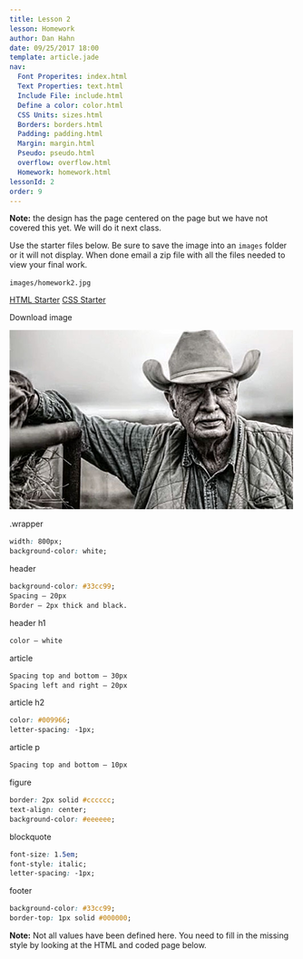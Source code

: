 ```yaml
---
title: Lesson 2
lesson: Homework
author: Dan Hahn
date: 09/25/2017 18:00
template: article.jade
nav:
  Font Properites: index.html
  Text Properties: text.html
  Include File: include.html
  Define a color: color.html
  CSS Units: sizes.html
  Borders: borders.html
  Padding: padding.html
  Margin: margin.html
  Pseudo: pseudo.html
  overflow: overflow.html
  Homework: homework.html
lessonId: 2
order: 9
---
```


**Note:** the design has the page centered on the page but we have not covered this yet.  We will do it next class.

Use the starter files below.  Be sure to save the image into an `images` folder or it will not display.  When done email a zip file with all the files needed to view your final work.

`images/homework2.jpg`

[HTML Starter](homework2.html.txt)
[CSS Starter](homework2.txt)

Download image

![homework2](homework2.jpg)


.wrapper

```css
width: 800px;
background-color: white;
```
header

```css
background-color: #33cc99;
Spacing – 20px
Border – 2px thick and black.
```

header h1

```css
color – white
```

article

```css
Spacing top and bottom – 30px
Spacing left and right – 20px
```

article h2

```css
color: #009966;
letter-spacing: -1px;
```

article p

```css
Spacing top and bottom – 10px
```

figure

```css
border: 2px solid #cccccc;
text-align: center;
background-color: #eeeeee;
```

blockquote

```css
font-size: 1.5em;
font-style: italic;
letter-spacing: -1px;
```

footer

```css
background-color: #33cc99;
border-top: 1px solid #000000;
```

**Note:** Not all values have been defined here. You need to fill in the missing style by looking at the HTML and coded page below.

<div class="homework-view" data-lesson="lesson2"></div>
